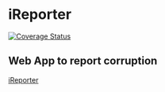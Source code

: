# iReporter
[![Coverage Status](https://coveralls.io/repos/github/Kamania/iReporter_API/badge.svg?branch=develop)](https://coveralls.io/github/Kamania/iReporter_API?branch=develop)
## Web App to report corruption

[iReporter](https://kamania.github.io/iReporter/UI)
